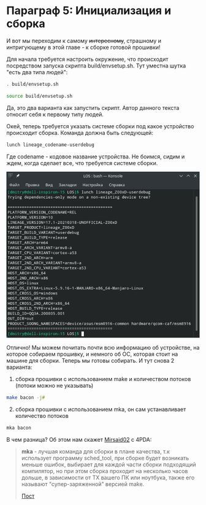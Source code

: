 # Параграф 5: Инициализация и сборка

И вот мы переходим к самому ~~интересному~~, страшному и интригующему  в этой главе - к сборке готовой прошивки!

Для начала требуется настроить окружение, что происходит посредством запуска скрипта build/envsetup.sh. Тут уместна шутка "есть два типа людей":

```bash
. build/envsetup.sh
```

```bash
source build/envsetup.sh
```

Да, это два варианта как запустить скрипт. Автор данного текста относит себя к первому типу людей.

Окей, теперь требуется указать системе сборки под какое устройство происходит сборка. Команда должна быть следующей:

```bash
lunch lineage_codename-userdebug
```

Где codename - кодовое название устройства. Не боимся, сидим и ждем, когда сделает все, что требуется системе сборки.

![Пример](images/12.png)

Отлично! Мы можем почитать почти всю информацию об устройстве, на которое собираем прошивку, и немного об ОС, которая стоит на машине для сборки. Теперь мы готовы собирать. И тут снова 2 варианта:

1) сборка прошивки с использованием make и количеством потоков (потоки можно не указывать)

```bash
make bacon -j#
```

2) сборка прошивки с использованием mka, он сам устанавливает количество потоков

```bash
mka bacon
```

В чем разница? Об этом нам скажет [Mirsaid02](https://4pda.to/forum/index.php?showuser=4383879) с 4PDA:

> **mka** - лучшая команда для сборки в плане качества, т.к использует программу sched_tool, при сборке будет возникать меньше ошибок, выбирает для каждой части сборки подходящий компилятор, но при этом сборка проходит на несколько часов дольше, в зависимости от ТХ вашего ПК или ноутбука, также его называют "супер-заряженной" версией make.
>
> [Пост](https://4pda.to/forum/index.php?showtopic=209610&view=findpost&p=44763389)
